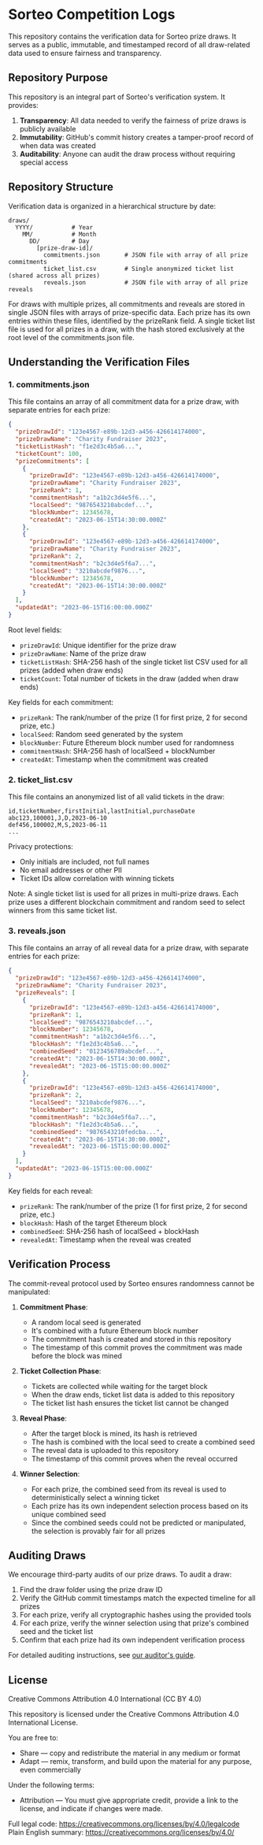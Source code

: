 # Sorteo Competition Logs

This repository contains the verification data for Sorteo prize draws. It serves as a public, immutable, and timestamped record of all draw-related data used to ensure fairness and transparency.

## Repository Purpose

This repository is an integral part of Sorteo's verification system. It provides:

1. **Transparency**: All data needed to verify the fairness of prize draws is publicly available
2. **Immutability**: GitHub's commit history creates a tamper-proof record of when data was created
3. **Auditability**: Anyone can audit the draw process without requiring special access

## Repository Structure

Verification data is organized in a hierarchical structure by date:

```
draws/
  YYYY/           # Year
    MM/           # Month
      DD/         # Day
        [prize-draw-id]/
          commitments.json       # JSON file with array of all prize commitments
          ticket_list.csv        # Single anonymized ticket list (shared across all prizes)
          reveals.json           # JSON file with array of all prize reveals
```

For draws with multiple prizes, all commitments and reveals are stored in single JSON files with arrays of prize-specific data. Each prize has its own entries within these files, identified by the prizeRank field. A single ticket list file is used for all prizes in a draw, with the hash stored exclusively at the root level of the commitments.json file.

## Understanding the Verification Files

### 1. commitments.json

This file contains an array of all commitment data for a prize draw, with separate entries for each prize:

```json
{
  "prizeDrawId": "123e4567-e89b-12d3-a456-426614174000",
  "prizeDrawName": "Charity Fundraiser 2023",
  "ticketListHash": "f1e2d3c4b5a6...",
  "ticketCount": 100,
  "prizeCommitments": [
    {
      "prizeDrawId": "123e4567-e89b-12d3-a456-426614174000",
      "prizeDrawName": "Charity Fundraiser 2023",
      "prizeRank": 1,
      "commitmentHash": "a1b2c3d4e5f6...",
      "localSeed": "9876543210abcdef...",
      "blockNumber": 12345678,
      "createdAt": "2023-06-15T14:30:00.000Z"
    },
    {
      "prizeDrawId": "123e4567-e89b-12d3-a456-426614174000",
      "prizeDrawName": "Charity Fundraiser 2023",
      "prizeRank": 2,
      "commitmentHash": "b2c3d4e5f6a7...",
      "localSeed": "3210abcdef9876...",
      "blockNumber": 12345678,
      "createdAt": "2023-06-15T14:30:00.000Z"
    }
  ],
  "updatedAt": "2023-06-15T16:00:00.000Z"
}
```

Root level fields:
- `prizeDrawId`: Unique identifier for the prize draw
- `prizeDrawName`: Name of the prize draw
- `ticketListHash`: SHA-256 hash of the single ticket list CSV used for all prizes (added when draw ends)
- `ticketCount`: Total number of tickets in the draw (added when draw ends)

Key fields for each commitment:
- `prizeRank`: The rank/number of the prize (1 for first prize, 2 for second prize, etc.)
- `localSeed`: Random seed generated by the system
- `blockNumber`: Future Ethereum block number used for randomness
- `commitmentHash`: SHA-256 hash of localSeed + blockNumber
- `createdAt`: Timestamp when the commitment was created

### 2. ticket_list.csv

This file contains an anonymized list of all valid tickets in the draw:

```
id,ticketNumber,firstInitial,lastInitial,purchaseDate
abc123,100001,J,D,2023-06-10
def456,100002,M,S,2023-06-11
...
```

Privacy protections:
- Only initials are included, not full names
- No email addresses or other PII
- Ticket IDs allow correlation with winning tickets

Note: A single ticket list is used for all prizes in multi-prize draws. Each prize uses a different blockchain commitment and random seed to select winners from this same ticket list.

### 3. reveals.json

This file contains an array of all reveal data for a prize draw, with separate entries for each prize:

```json
{
  "prizeDrawId": "123e4567-e89b-12d3-a456-426614174000",
  "prizeDrawName": "Charity Fundraiser 2023",
  "prizeReveals": [
    {
      "prizeDrawId": "123e4567-e89b-12d3-a456-426614174000",
      "prizeRank": 1,
      "localSeed": "9876543210abcdef...",
      "blockNumber": 12345678,
      "commitmentHash": "a1b2c3d4e5f6...",
      "blockHash": "f1e2d3c4b5a6...",
      "combinedSeed": "0123456789abcdef...",
      "createdAt": "2023-06-15T14:30:00.000Z",
      "revealedAt": "2023-06-15T15:00:00.000Z"
    },
    {
      "prizeDrawId": "123e4567-e89b-12d3-a456-426614174000",
      "prizeRank": 2,
      "localSeed": "3210abcdef9876...",
      "blockNumber": 12345678,
      "commitmentHash": "b2c3d4e5f6a7...",
      "blockHash": "f1e2d3c4b5a6...",
      "combinedSeed": "9876543210fedcba...",
      "createdAt": "2023-06-15T14:30:00.000Z",
      "revealedAt": "2023-06-15T15:00:00.000Z"
    }
  ],
  "updatedAt": "2023-06-15T15:00:00.000Z"
}
```

Key fields for each reveal:
- `prizeRank`: The rank/number of the prize (1 for first prize, 2 for second prize, etc.)
- `blockHash`: Hash of the target Ethereum block
- `combinedSeed`: SHA-256 hash of localSeed + blockHash
- `revealedAt`: Timestamp when the reveal was created

## Verification Process

The commit-reveal protocol used by Sorteo ensures randomness cannot be manipulated:

1. **Commitment Phase**: 
   - A random local seed is generated
   - It's combined with a future Ethereum block number
   - The commitment hash is created and stored in this repository
   - The timestamp of this commit proves the commitment was made before the block was mined

2. **Ticket Collection Phase**:
   - Tickets are collected while waiting for the target block
   - When the draw ends, ticket list data is added to this repository
   - The ticket list hash ensures the ticket list cannot be changed

3. **Reveal Phase**:
   - After the target block is mined, its hash is retrieved
   - The hash is combined with the local seed to create a combined seed
   - The reveal data is uploaded to this repository
   - The timestamp of this commit proves when the reveal occurred

4. **Winner Selection**:
   - For each prize, the combined seed from its reveal is used to deterministically select a winning ticket
   - Each prize has its own independent selection process based on its unique combined seed
   - Since the combined seeds could not be predicted or manipulated, the selection is provably fair for all prizes

## Auditing Draws

We encourage third-party audits of our prize draws. To audit a draw:

1. Find the draw folder using the prize draw ID
2. Verify the GitHub commit timestamps match the expected timeline for all prizes
3. For each prize, verify all cryptographic hashes using the provided tools
4. For each prize, verify the winner selection using that prize's combined seed and the ticket list
5. Confirm that each prize had its own independent verification process

For detailed auditing instructions, see [our auditor's guide](https://sorteo.co.uk/help/auditors/).

## License

Creative Commons Attribution 4.0 International (CC BY 4.0)

This repository is licensed under the Creative Commons Attribution 4.0 International License.

You are free to:

- Share — copy and redistribute the material in any medium or format
- Adapt — remix, transform, and build upon the material for any purpose, even commercially

Under the following terms:

- Attribution — You must give appropriate credit, provide a link to the license, and indicate if changes were made.

Full legal code: https://creativecommons.org/licenses/by/4.0/legalcode  
Plain English summary: https://creativecommons.org/licenses/by/4.0/